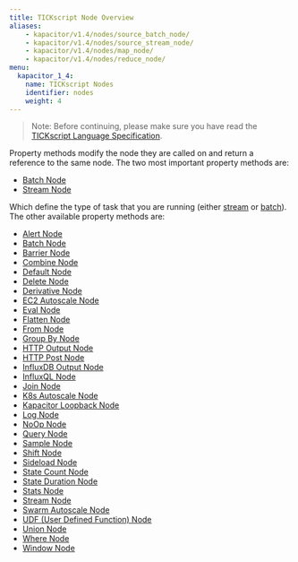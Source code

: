 ```yaml
---
title: TICKscript Node Overview
aliases:
    - kapacitor/v1.4/nodes/source_batch_node/
    - kapacitor/v1.4/nodes/source_stream_node/
    - kapacitor/v1.4/nodes/map_node/
    - kapacitor/v1.4/nodes/reduce_node/
menu:
  kapacitor_1_4:
    name: TICKscript Nodes
    identifier: nodes
    weight: 4
---
```


> Note: Before continuing, please make sure you have read the
> [TICKscript Language Specification](/kapacitor/v1.4/tick/).

Property methods modify the node they are called on and return a
reference to the same node. The two most important property methods
are:

* [Batch Node](/kapacitor/v1.4/nodes/batch_node)
* [Stream Node](/kapacitor/v1.4/nodes/stream_node)

Which define the type of task that you are running (either
[stream](/kapacitor/v1.4/introduction/getting_started/#trigger-alert-from-stream-data)
or
[batch](/kapacitor/v1.4/introduction/getting_started/#trigger-alert-from-batch-data)). The
other available property methods are:

* [Alert Node](/kapacitor/v1.4/nodes/alert_node)
* [Batch Node](/kapacitor/v1.4/nodes/batch_node)
* [Barrier Node](/kapacitor/v1.4/nodes/barrier_node)
* [Combine Node](/kapacitor/v1.4/nodes/combine_node)
* [Default Node](/kapacitor/v1.4/nodes/default_node)
* [Delete Node](/kapacitor/v1.4/nodes/delete_node)
* [Derivative Node](/kapacitor/v1.4/nodes/derivative_node)
* [EC2 Autoscale Node](/kapacitor/v1.4/nodes/ec2_autoscale_node)
* [Eval Node](/kapacitor/v1.4/nodes/eval_node)
* [Flatten Node](/kapacitor/v1.4/nodes/flatten_node)
* [From Node](/kapacitor/v1.4/nodes/from_node)
* [Group By Node](/kapacitor/v1.4/nodes/group_by_node)
* [HTTP Output Node](/kapacitor/v1.4/nodes/http_out_node)
* [HTTP Post Node](/kapacitor/v1.4/nodes/http_post_node)
* [InfluxDB Output Node](/kapacitor/v1.4/nodes/influx_d_b_out_node)
* [InfluxQL Node](/kapacitor/v1.4/nodes/influx_q_l_node)
* [Join Node](/kapacitor/v1.4/nodes/join_node)
* [K8s Autoscale Node](/kapacitor/v1.4/nodes/k8s_autoscale_node)
* [Kapacitor Loopback Node](/kapacitor/v1.4/nodes/kapacitor_loopback_node)
* [Log Node](/kapacitor/v1.4/nodes/log_node)
* [NoOp Node](/kapacitor/v1.4/nodes/no_op_node)
* [Query Node](/kapacitor/v1.4/nodes/query_node)
* [Sample Node](/kapacitor/v1.4/nodes/sample_node)
* [Shift Node](/kapacitor/v1.4/nodes/shift_node)
* [Sideload Node](/kapacitor/v1.4/nodes/sideload_node)
* [State Count Node](/kapacitor/v1.4/nodes/state_count_node)
* [State Duration Node](/kapacitor/v1.4/nodes/state_duration_node)
* [Stats Node](/kapacitor/v1.4/nodes/stats_node)
* [Stream Node](/kapacitor/v1.4/nodes/stream_node)
* [Swarm Autoscale Node](/kapacitor/v1.4/nodes/swarm_autoscale_node)
* [UDF (User Defined Function) Node](/kapacitor/v1.4/nodes/u_d_f_node)
* [Union Node](/kapacitor/v1.4/nodes/union_node)
* [Where Node](/kapacitor/v1.4/nodes/where_node)
* [Window Node](/kapacitor/v1.4/nodes/window_node)
